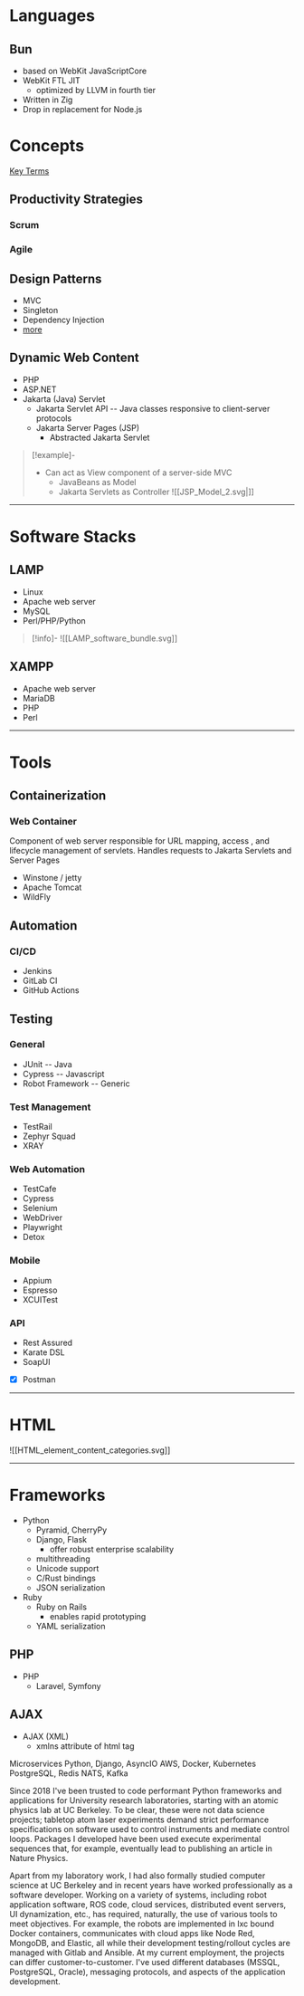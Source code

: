 # Languages
## Bun
- based on WebKit JavaScriptCore
- WebKit FTL JIT
	- optimized by LLVM in fourth tier
- Written in Zig
- Drop in replacement for Node.js

# Concepts
[Key Terms](https://trpc.io/docs/concepts)
## Productivity Strategies
### Scrum
### Agile

## Design Patterns
- MVC
- Singleton
- Dependency Injection
- [more](https://www.geeksforgeeks.org/design-patterns-for-mobile-development/)

## Dynamic Web Content
- PHP
- ASP.NET
- Jakarta (Java) Servlet
	- Jakarta Servlet API -- Java classes responsive to client-server protocols
	- Jakarta Server Pages (JSP)
		- Abstracted Jakarta Servlet
> [!example]-
> - Can act as View component of a server-side MVC
> 	- JavaBeans as Model
> 	- Jakarta Servlets as Controller
> ![[JSP_Model_2.svg|]]

---
# Software Stacks
## LAMP
- Linux
- Apache web server
- MySQL
- Perl/PHP/Python
> [!info]-
> ![[LAMP_software_bundle.svg]]

## XAMPP
- Apache web server
- MariaDB
- PHP
- Perl

---
# Tools
## Containerization
### Web Container
Component of web server responsible for URL mapping, access , and lifecycle management of servlets.
Handles requests to Jakarta Servlets and Server Pages
- Winstone / jetty
- Apache Tomcat
- WildFly
## Automation
### CI/CD
- Jenkins
- GitLab CI
- GitHub Actions

## Testing
### General
- JUnit -- Java
- Cypress -- Javascript
- Robot Framework -- Generic
### Test Management
- TestRail
- Zephyr Squad
- XRAY
### Web Automation
- TestCafe
- Cypress
- Selenium
- WebDriver
- Playwright
- Detox
### Mobile
- Appium
- Espresso
- XCUITest
### API
- Rest Assured
- Karate DSL
- SoapUI
- [x] Postman

---
# HTML
![[HTML_element_content_categories.svg]]

---
# Frameworks
- Python
	- Pyramid, CherryPy
	- Django, Flask
		- offer robust enterprise scalability
	- multithreading
	- Unicode support
	- C/Rust bindings
	- JSON serialization
- Ruby
	- Ruby on Rails
		- enables rapid prototyping
	- YAML serialization
## PHP
- PHP
	- Laravel, Symfony

## AJAX
- AJAX (XML)
	- xmlns attribute of html tag


Microservices
Python, Django, AsyncIO
AWS, Docker, Kubernetes
PostgreSQL, Redis
NATS, Kafka

Since 2018 I've been trusted to code performant Python frameworks and applications for University research laboratories, starting with an atomic physics lab at UC Berkeley. To be clear, these were not data science projects; tabletop atom laser experiments demand strict performance specifications on software used to control instruments and mediate control loops. Packages I developed have been used execute experimental sequences that, for example, eventually lead to publishing an article in Nature Physics.

Apart from my laboratory work, I had also formally studied computer science at UC Berkeley and in recent years have worked professionally as a software developer. Working on a variety of systems, including robot application software, ROS code, cloud services, distributed event servers, UI dynamization, etc., has required, naturally, the use of various tools to meet objectives. For example, the robots are implemented in lxc bound Docker containers, communicates with cloud apps like Node Red, MongoDB, and Elastic, all while their development testing/rollout cycles are managed with Gitlab and Ansible. At my current employment, the projects can differ customer-to-customer. I've used different databases (MSSQL, PostgreSQL, Oracle), messaging protocols, and aspects of the application development.


